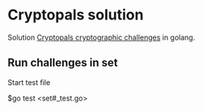 # Cryptopals solution

Solution [Cryptopals cryptographic challenges](https://cryptopals.com/) in golang.

## Run challenges in set 

Start test file

$go test <set#_test.go>
